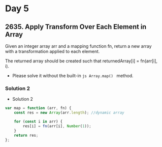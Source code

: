 # Day 5

## 2635. Apply Transform Over Each Element in Array

Given an integer array arr and a mapping function fn, return a new array with a transformation applied to each element.

The returned array should be created such that returnedArray[i] = fn(arr[i], i).

- Please solve it without the built-in `js Array.map() ` method.

### Solution 2

- Solution 2

```js
var map = function (arr, fn) {
	const res = new Array(arr.length); //dynamic array

	for (const i in arr) {
		res[i] = fn(arr[i], Number(1));
	}
	return res;
};
```
